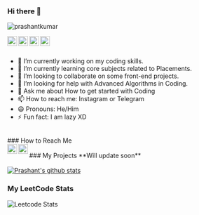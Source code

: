### Hi there 👋

<!--
**Orewa-Prashant/Orewa-Prashant** is a ✨ _special_ ✨ repository because its `README.md` (this file) appears on your GitHub profile.

Here are some ideas to get you started:

-->

<p align="left"> <img src="https://komarev.com/ghpvc/?username=Orewa-Prashant&label=Views&color=blue&style=plastic" alt="prashantkumar" /> </p>
<a href="https://www.linkedin.com/in/prashant-kumar-964791218/">
  <img align="left" alt="Prashant's Linkdein" width="22px" src="https://cdn.jsdelivr.net/npm/simple-icons@v3/icons/linkedin.svg" />
</a>
<a href="https://github.com/Orewa-Prashant">
  <img align="left" alt="Prashant's Github" width="22px" src="https://cdn.jsdelivr.net/npm/simple-icons@v3/icons/github.svg" />
</a>
<a href="https://t.me/miya_atsumu07">
  <img align="left" alt="Prashant's Telegram" width="22px" src="https://cdn.jsdelivr.net/npm/simple-icons@v3/icons/telegram.svg" />
</a>
<a href="https://instagram.com/prashant.jr19/">
  <img align="left" alt="Prashant's Instagram" width="22px" src="https://cdn.jsdelivr.net/npm/simple-icons@v3/icons/instagram.svg" />
</a>
<br/>
<br/>

- 🔭 I’m currently working on my coding skills.
- 🌱 I’m currently learning core subjects related to Placements.
- 👯 I’m looking to collaborate on some front-end projects.
- 🤔 I’m looking for help with Advanced Algorithms in Coding.
- 💬 Ask me about How to get started with Coding
- 📫 How to reach me: Instagram or Telegram
- 😄 Pronouns: He/Him
- ⚡ Fun fact: I am lazy XD

<br/>
### How to Reach Me
<br/>
<a href="https://www.linkedin.com/in/prashant-kumar-964791218/">
  <img align="left" alt="Prashant's Linkdein" width="22px" src="https://cdn.jsdelivr.net/npm/simple-icons@v3/icons/linkedin.svg" />
</a>

<a href="https://github.com/Orewa-Prashant">
  <img align="left" alt="Prashant's Github" width="22px" src="https://cdn.jsdelivr.net/npm/simple-icons@v3/icons/github.svg" />
</a>
<br/>
### My Projects
**Will update soon**
<br/>
<br/>
<a href="https://github.com/Orew-Prashant">
 <img align="center" src="https://github-readme-stats.vercel.app/api?username=Orewa-Prashant&show_icons=true&theme=light&line_height=27" alt="Prashant's github stats"/>
</a>


### My LeetCode Stats
![Leetcode Stats](https://leetcode.card.workers.dev/?username=parrry)

<div align="center">
</div>
